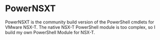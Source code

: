 # PowerNSXT

PowerNSXT is the community build version of the PowerShell cmdlets for VMware NSX-T.
The native NSX-T PowerShell module is too complex, so I build my own PowerShell Module for NSX-T.
